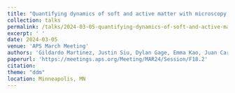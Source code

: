 ```yaml
---
title: "Quantifying dynamics of soft and active matter with microscopy and machine learning"
collection: talks
permalink: /talks/2024-03-05-quantifying-dynamics-of-soft-and-active-matter
excerpt: ' '
date: 2024-03-05
venue: 'APS March Meeting'
authors: 'Gildardo Martinez, Justin Siu, Dylan Gage, Emma Kao, Juan Carlos Avila, Ruilin You, Ryan McGorty'
paperurl: 'https://meetings.aps.org/Meeting/MAR24/Session/F18.2'
citation: 
theme: "ddm"
location: Minneapolis, MN
---
```


